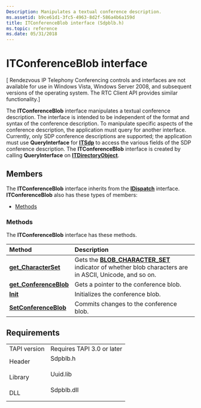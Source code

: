 ```yaml
---
Description: Manipulates a textual conference description.
ms.assetid: b9ce61d1-3fc5-4963-8d2f-586a4b6a159d
title: ITConferenceBlob interface (Sdpblb.h)
ms.topic: reference
ms.date: 05/31/2018
---
```


# ITConferenceBlob interface

\[ Rendezvous IP Telephony Conferencing controls and interfaces are not available for use in Windows Vista, Windows Server 2008, and subsequent versions of the operating system. The RTC Client API provides similar functionality.\]

The **ITConferenceBlob** interface manipulates a textual conference description. The interface is intended to be independent of the format and syntax of the conference description. To manipulate specific aspects of the conference description, the application must query for another interface. Currently, only SDP conference descriptions are supported; the application must use **QueryInterface** for [**ITSdp**](itsdp.md) to access the various fields of the SDP conference description. The **ITConferenceBlob** interface is created by calling **QueryInterface** on [**ITDirectoryObject**](/windows/desktop/api/Rend/nn-rend-itdirectoryobject).

## Members

The **ITConferenceBlob** interface inherits from the [**IDispatch**](https://msdn.microsoft.com/en-us/library/ms221608(v=VS.71).aspx) interface. **ITConferenceBlob** also has these types of members:

-   [Methods](#methods)

### Methods

The **ITConferenceBlob** interface has these methods.



| Method                                                             | Description                                                                                                                                   |
|:-------------------------------------------------------------------|:----------------------------------------------------------------------------------------------------------------------------------------------|
| [**get\_CharacterSet**](itconferenceblob-get-characterset.md)     | Gets the [**BLOB\_CHARACTER\_SET**](blob-character-set.md) indicator of whether blob characters are in ASCII, Unicode, and so on.<br/> |
| [**get\_ConferenceBlob**](itconferenceblob-get-conferenceblob.md) | Gets a pointer to the conference blob.<br/>                                                                                             |
| [**Init**](itconferenceblob-init.md)                              | Initializes the conference blob.<br/>                                                                                                   |
| [**SetConferenceBlob**](itconferenceblob-setconferenceblob.md)    | Commits changes to the conference blob.<br/>                                                                                            |



 

## Requirements



|                         |                                                                                       |
|-------------------------|---------------------------------------------------------------------------------------|
| TAPI version<br/> | Requires TAPI 3.0 or later<br/>                                                 |
| Header<br/>       | <dl> <dt>Sdpblb.h</dt> </dl>   |
| Library<br/>      | <dl> <dt>Uuid.lib</dt> </dl>   |
| DLL<br/>          | <dl> <dt>Sdpblb.dll</dt> </dl> |



 

 




